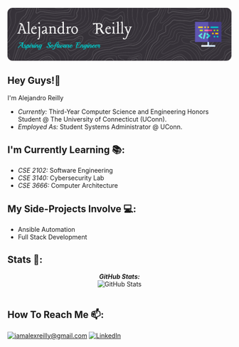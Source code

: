 ![Alejandro Reilly Banner Image](./images/github-header-image.png)

<h2>Hey Guys!👋</h2>

I'm Alejandro Reilly
- <i>Currently:</i> Third-Year Computer Science and Engineering Honors Student @ The University of Connecticut (UConn).
- <i>Employed As:</i> Student Systems Administrator @ UConn.

<h2> I'm Currently Learning 📚: </h2>

- <i>CSE 2102:</i> Software Engineering
- <i>CSE 3140:</i> Cybersecurity Lab
- <i>CSE 3666:</i> Computer Architecture

<h2> My Side-Projects Involve 💻:</h2>

- Ansible Automation
- Full Stack Development

<h2> Stats 👀:</h2>

<div>
<!--   <p align="center">
    <b><em>Now listening to:</em></b> <br/>
    <img src="https://spotify-github-profile.vercel.app/api/view?uid=lakshmanan.meiyappan&cover_image=true&theme=novatorem" alt="Now Listenting to" />
  </p> -->
  
  <p align="center">
  <b><em>GitHub Stats:</em></b> <br/>
    <img src="https://github-readme-streak-stats.herokuapp.com/?user=alejandroreilly" alt="GitHub Stats" /> <br/><br/>
  </p>
</div>

<h2> How To Reach Me 📫:</h2>

<a href="mailto:iamalexreilly@gmail.com.com">![iamalexreilly@gmail.com](https://img.shields.io/badge/Gmail-D14836?style=for-the-badge&logo=gmail&logoColor=white)</a> <a href="www.linkedin.com/in/alejandro-reilly-479655268">![LinkedIn](https://img.shields.io/badge/LinkedIn-0077B5?style=for-the-badge&logo=linkedin&logoColor=white)</a>
